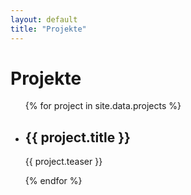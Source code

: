 ```yaml
---
layout: default
title: "Projekte"
---
```

<h1>Projekte</h1>
<ul>
{% for project in site.data.projects %}
  <li>
    <h2>{{ project.title }}</h2>
    <p>{{ project.teaser }}</p>
  </li>
{% endfor %}
</ul>